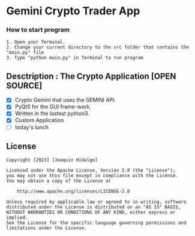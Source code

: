 # Gemini Crypto Trader App

### How to start program
    1. Open your Terminal.
    2. Change your current directory to the src folder that contains the "main.py" file
    3. Type "python main.py" in Terminal to run program
    
## Desctription : The Crypto Application [OPEN SOURCE]
- [x] Crypto Gemini that uses the GEMINI API. 
- [x] PyQt5 for the GUI frame-work. 
- [x] Written in the lastest python3.
- [x] Custom Application
- [ ] today's lunch

## License

    Copyright [2023] [Joaquin Hidalgo]

    Licensed under the Apache License, Version 2.0 (the "License");
    you may not use this file except in compliance with the License.
    You may obtain a copy of the License at

        http://www.apache.org/licenses/LICENSE-2.0

    Unless required by applicable law or agreed to in writing, software
    distributed under the License is distributed on an "AS IS" BASIS,
    WITHOUT WARRANTIES OR CONDITIONS OF ANY KIND, either express or implied.
    See the License for the specific language governing permissions and
    limitations under the License.
